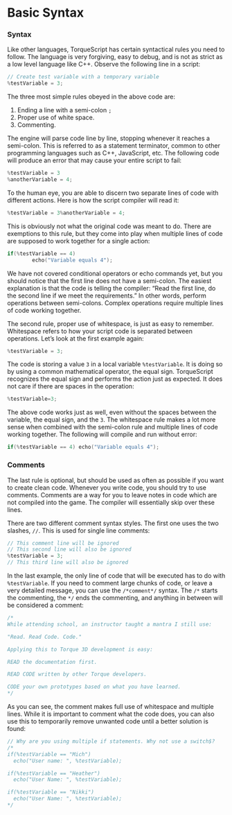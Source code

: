 # Basic Syntax

### Syntax

Like other languages, TorqueScript has certain syntactical rules you need to follow. The language is very forgiving, easy to debug, and is not as strict as a low level language like C++. Observe the following line in a script:

```cpp
// Create test variable with a temporary variable
%testVariable = 3;
```

The three most simple rules obeyed in the above code are:

1. Ending a line with a semi-colon `;`
2. Proper use of white space.
3. Commenting.

The engine will parse code line by line, stopping whenever it reaches a semi-colon. This is referred to as a statement terminator, common to other programming languages such as C++, JavaScript, etc. The following code will produce an error that may cause your entire script to fail:

```cpp
%testVariable = 3
%anotherVariable = 4;
```

To the human eye, you are able to discern two separate lines of code with different actions. Here is how the script compiler will read it:

```cpp
%testVariable = 3%anotherVariable = 4;
```

This is obviously not what the original code was meant to do. There are exemptions to this rule, but they come into play when multiple lines of code are supposed to work together for a single action:

```cpp
if(%testVariable == 4)
        echo("Variable equals 4");
```

We have not covered conditional operators or echo commands yet, but you should notice that the first line does not have a semi-colon. The easiest explanation is that the code is telling the compiler: “Read the first line, do the second line if we meet the requirements.” In other words, perform operations between semi-colons. Complex operations require multiple lines of code working together.

The second rule, proper use of whitespace, is just as easy to remember. Whitespace refers to how your script code is separated between operations. Let’s look at the first example again:

```cpp
%testVariable = 3;
```

The code is storing a value `3` in a local variable `%testVariable`. It is doing so by using a common mathematical operator, the equal sign. TorqueScript recognizes the equal sign and performs the action just as expected. It does not care if there are spaces in the operation:

```cpp
%testVariable=3;
```

The above code works just as well, even without the spaces between the variable, the equal sign, and the `3`. The whitespace rule makes a lot more sense when combined with the semi-colon rule and multiple lines of code working together. The following will compile and run without error:

```cpp
if(%testVariable == 4) echo("Variable equals 4");
```

### Comments

The last rule is optional, but should be used as often as possible if you want to create clean code. Whenever you write code, you should try to use comments. Comments are a way for you to leave notes in code which are not compiled into the game. The compiler will essentially skip over these lines.

There are two different comment syntax styles. The first one uses the two slashes, `//`. This is used for single line comments:

```cpp
// This comment line will be ignored
// This second line will also be ignored
%testVariable = 3;
// This third line will also be ignored
```

In the last example, the only line of code that will be executed has to do with `%testVariable`. If you need to comment large chunks of code, or leave a very detailed message, you can use the `/*comment*/` syntax. The `/*` starts the commenting, the `*/` ends the commenting, and anything in between will be considered a comment:

```cpp
/*
While attending school, an instructor taught a mantra I still use:

"Read. Read Code. Code."

Applying this to Torque 3D development is easy:

READ the documentation first.

READ CODE written by other Torque developers.

CODE your own prototypes based on what you have learned.
*/
```

As you can see, the comment makes full use of whitespace and multiple lines. While it is important to comment what the code does, you can also use this to temporarily remove unwanted code until a better solution is found:

```cpp
// Why are you using multiple if statements. Why not use a switch$?
/*
if(%testVariable == "Mich")
  echo("User name: ", %testVariable);

if(%testVariable == "Heather")
  echo("User Name: ", %testVariable);

if(%testVariable == "Nikki")
  echo("User Name: ", %testVariable);
*/
```
